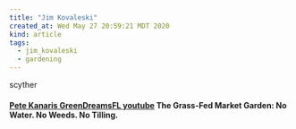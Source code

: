 ```yaml
---
title: "Jim Kovaleski"
created_at: Wed May 27 20:59:21 MDT 2020
kind: article
tags:
  - jim_kovaleski
  - gardening
---
```


scyther

<h4>
  <a href="https://www.youtube.com/watch?v=SFaW8yfG1BM" target="_blank">Pete Kanaris GreenDreamsFL youtube</a>
  The Grass-Fed Market Garden: No Water. No Weeds. No Tilling.
</h4>

<!--
html boilerplate fragments
<a href="" target="_blank"></a>
<a name=""></a>
<img src="" width="400px">
<ul>
  <li></li>
  <li><a href="" target="_blank"></a></li>
</ul>
<pre>
</pre>
<p style="margin-bottom: 2em;"></p>
<hr style="border: 0; height: 3px; background: #333; background-image: linear-gradient(to right, #ccc, #333, #ccc);">
<pre><code>
</code></pre>
<math xmlns='http://www.w3.org/1998/Math/MathML' display='block'>
</math>
:-->
